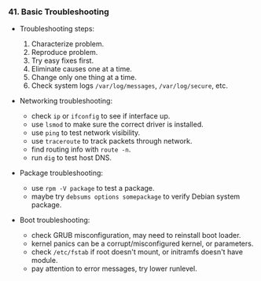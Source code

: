 ### 41. Basic Troubleshooting

  * Troubleshooting steps:

    1.  Characterize problem.
    2.  Reproduce problem.
    3.  Try easy fixes first.
    4.  Eliminate causes one at a time.
    5.  Change only one thing at a time.
    6.  Check system logs `/var/log/messages`, `/var/log/secure`, etc.

  * Networking troubleshooting:

    * check `ip` or `ifconfig` to see if interface up.
    * use `lsmod` to make sure the correct driver is installed.
    * use `ping` to test network visibility.
    * use `traceroute` to track packets through network.
    * find routing info with `route -n`.
    * run `dig` to test host DNS.

  * Package troubleshooting:

    * use `rpm -V package` to test a package.
    * maybe try `debsums options somepackage` to verify Debian system package.

  * Boot troubleshooting:

    * check GRUB misconfiguration, may need to reinstall boot loader.
    * kernel panics can be a corrupt/misconfigured kernel, or parameters.
    * check `/etc/fstab` if root doesn't mount, or initramfs doesn't have module.
    * pay attention to error messages, try lower runlevel.
